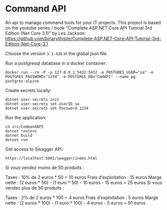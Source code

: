 # Command API

An api to manage command tools for your IT projects. This project is based on the youtube series / book "Complete ASP.NET Core API Tutorial 3rd Edition (Net Core 3.1)" by Les Jackson:
https://github.com/binarythistle/Complete-ASP.NET-Core-API-Tutorial-3rd-Edition-Net-Core-3.1

Choose the version `3.1.426` in the global.json file.

Run a postgresql database in a docker container:
```
docker run --rm -P -p 127.0.0.1:5432:5432 -e POSTGRES_USER="sa" -e POSTGRES_PASSWORD="1234" -e POSTGRES_DB="CmdAPI" --name pg postgres:alpine
```

Create secrets locally:

```
dotnet user-secrets init
dotnet user-secrets set UserID sa
dotnet user-secrets set Password 1234
```

Run the application:

```
cd src/CommandAPI
dotnet restore
dotnet build
dotnet run
```

Get access to Swagger API:

```
https://localhost:5001/swagger/index.html
```

Si vous vendez moins de 50 produits :

Taxes : 10% de 2 euros * 50 = 10 euros
Frais d’exploitation : 15 euros
Marge nette : (2 euros * 50) - (1 euro * 50) - 10 euros - 15 euros = 25 euros
Si vous vendez plus de 50 produits :

Taxes : 2% de 2 euros * 100 = 4 euros
Frais d’exploitation : 5 euros
Marge nette : (2 euros * 100) - (1 euro * 100) - 4 euros - 5 euros = 91 euros